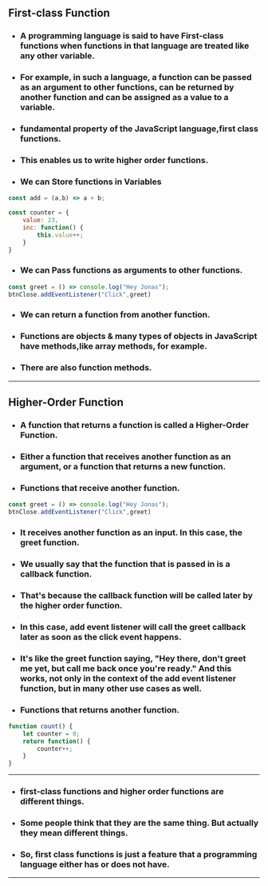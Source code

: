 ## First-class Function

* ### A programming language is said to have First-class functions when functions in that language are treated like any other variable. 
* ### For example, in such a language, a function can be passed as an argument to other functions, can be returned by another function and can be assigned as a value to a variable.

* ### fundamental property of the JavaScript language,first class functions.

* ### This enables us to write higher order functions.

* ### We can Store functions in Variables
```javascript
const add = (a,b) => a + b;

const counter = {
    value: 23,
    inc: function() {
        this.value++;
    }
}
```

* ### We can Pass functions as arguments to other functions.

```Javascript
const greet = () => console.log("Hey Jonas");
btnClose.addEventListener("Click",greet)
```

* ### We can return a function from another function.

* ### Functions are objects & many types of objects in JavaScript have methods,like array methods, for example.
* ### There are also function methods.

----
## Higher-Order Function

* ### A function that returns a function is called a Higher-Order Function.

* ### Either a function that receives another function as an argument, or a function that returns a new function.

* ### Functions that receive another function.

```Javascript
const greet = () => console.log("Hey Jonas");
btnClose.addEventListener("Click",greet)
```

* ### It receives another function as an input. In this case, the greet function.
* ### We usually say that the function that is passed in is a callback function.

* ### That's because the callback function will be called later by the higher order function.

* ### In this case, add event listener will call the greet callback later as soon as the click event happens.

* ### It's like the greet function saying, "Hey there, don't greet me yet, but call me back once you're ready." And this works, not only in the context of the add event listener function, but in many other use cases as well.

* ### Functions that returns another function.
```Javascript
function count() {
    let counter = 0;
    return function() {
        counter++;
    }
}
```
---

* ### first-class functions and higher order functions are different things.
* ### Some people think that they are the same thing. But actually they mean different things. 
* ### So, first class functions is just a feature that a programming language either has or does not have.
---